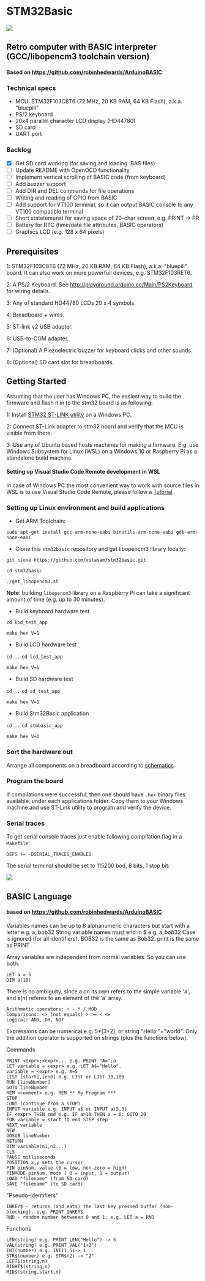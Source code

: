 # STM32Basic
![](docs/images/stm32basic_pc.jpg)

## Retro computer with BASIC interpreter (GCC/libopencm3 toolchain version)
#### Based on https://github.com/robinhedwards/ArduinoBASIC

### Technical specs
* MCU: STM32F103C8T6 (72 MHz, 20 KB RAM, 64 KB Flash), a.k.a. "bluepill"
* PS/2 keyboard 
* 20x4 parallel character LCD display (HD44780) 
* SD card
* UART port

### Backlog
* [x] Get SD card working (for saving and loading .BAS files)
* [ ] Update README with OpenOCD functionality
* [ ] Implement vertical scrolling of BASIC code (from keyboard)
* [ ] Add buzzer support
* [ ] Add DIR and DEL commands for file operations
* [ ] Writing and reading of GPIO from BASIC
* [ ] Add support for VT100 terminal, so it can output BASIC console to any VT100 compatible terminal
* [ ] Short statetemenst for saving space of 20-char screen, e.g. PRINT -> PR
* [ ] Battery for RTC (time/date file attributes, BASIC operators)
* [ ] Graphics LCD (e.g. 128 x 64 pixels)

## Prerequisites
1: STM32F103C8T6 (72 MHz, 20 KB RAM, 64 KB Flash), a.k.a. "bluepill" board. It can also work on more powerfull devices, e.g. STM32F103RET6.

2: A PS/2 Keyboard. See http://playground.arduino.cc/Main/PS2Keyboard for wiring details.

3: Any of standard HD44780 LCDs 20 x 4 symbols.

4: Breadboard + wires.

5: ST-link v2 USB adapter.

6: USB-to-COM adapter.

7: (Optional) A Piezoelectric buzzer for keyboard clicks and other sounds.

8: (Optional) SD card slot for breadboards.

## Getting Started
Assuming that the user has Windows PC, the easiest way to build the firmware and flash it in to the stm32 board is as following:

1: Install [STM32 ST-LINK utility](https://www.st.com/en/development-tools/stsw-link004.html) on a Windows PC.

2: Connect ST-Link adapter to stm32 board and verify that the MCU is visible from there.

3: Use any of Ubuntu based hosts machines for making a firmware. E.g. use Windows Subsystem for Linux (WSL) on a Windows 10 or Raspberry Pi as a standalone build machine.

#### Setting up Visual Studio Code Remote development in WSL
In case of Windows PC the most convenient way to work with source files in WSL is to use Visual Studio Code Remote, please follow a [Tutorial](https://code.visualstudio.com/remote-tutorials/wsl/getting-started). 

### Setting up Linux environment and build applications
* Get ARM Toolchain:

`sudo apt-get install gcc-arm-none-eabi binutils-arm-none-eabi gdb-arm-none-eabi`

* Clone this `stm32basic` repository and get libopencm3 library locally:

`git clone https://github.com/vitasam/stm32basic.git`

`cd stm32basic`

`./get_libopencm3.sh`

**Note**: building `libopencm3` library on a Raspberry Pi can take a significant amount of time (e.g. up to 30 minutes).

* Build keyboard hardware test

`cd kbd_test_app`

`make hex V=1`

* Build LCD hardware test

`cd ..` 
`cd lcd_test_app`

`make hex V=1`

* Build SD hardware test

`cd ..` 
`cd sd_test_app`

`make hex V=1`

* Build Stm32Basic application

`cd ..` 
`cd stmbasic_app`

`make hex V=1`

### Sort the hardware out
Arrange all components on a breadboard according to [schematics](https://github.com/vitasam/stm32basic/blob/master/docs/kicad/stm32basic_pc.pdf).

### Program the board
If compilations were successful, then one should have `.hex` binary files available, under each applications folder. Copy them to your Windows machine and use ST-Link utility to program and verify the device.

### Serial traces

To get serial console traces just enable following compilation flag in a `Makefile`:

`DEFS += -DSERIAL_TRACES_ENABLED`

The serial terminal should be set to 115200 bod, 8 bits, 1 stop bit:

![](docs/images/lcd_test_comport.png)

## BASIC Language
#### based on https://github.com/robinhedwards/ArduinoBASIC
Variables names can be up to 8 alphanumeric characters but start with a letter e.g. a, bob32
String variable names must end in $ e.g. a$, bob32$
Case is ignored (for all identifiers). BOB32 is the same as Bob32. print is the same as PRINT

Array variables are independent from normal variables. So you can use both:
```
LET a = 5
DIM a(10)
```
There is no ambiguity, since a on its own refers to the simple variable 'a', and a(n) referes to an element of the 'a' array.

```
Arithmetic operators: + - * / MOD
Comparisons: <> (not equals) > >= < <=
Logical: AND, OR, NOT
```

Expressions can be numerical e.g. 5*(3+2), or string "Hello "+"world".
Only the addition operator is supported on strings (plus the functions below).

Commands
```
PRINT <expr>;<expr>... e.g. PRINT "A=";a
LET variable = <expr> e.g. LET A$="Hello".
variable = <expr> e.g. A=5
LIST [start],[end] e.g. LIST or LIST 10,100
RUN [lineNumber]
GOTO lineNumber
REM <comment> e.g. REM ** My Program ***
STOP
CONT (continue from a STOP)
INPUT variable e.g. INPUT a$ or INPUT a(5,3)
IF <expr> THEN cmd e.g. IF a>10 THEN a = 0: GOTO 20
FOR variable = start TO end STEP step
NEXT variable
NEW
GOSUB lineNumber
RETURN
DIM variable(n1,n2...)
CLS
PAUSE milliseconds
POSITION x,y sets the cursor
PIN pinNum, value (0 = low, non-zero = high)
PINMODE pinNum, mode ( 0 = input, 1 = output)
LOAD "filename" (from SD card)
SAVE "filename" (to SD card)
```

"Pseudo-identifiers"
```
INKEY$ - returns (and eats) the last key pressed buffer (non-blocking). e.g. PRINT INKEY$
RND - random number betweeen 0 and 1. e.g. LET a = RND
```

Functions
```
LEN(string) e.g. PRINT LEN("Hello") -> 5
VAL(string) e.g. PRINT VAL("1+2")
INT(number) e.g. INT(1.5)-> 1
STR$(number) e.g. STR$(2) -> "2"
LEFT$(string,n)
RIGHT$(string,n)
MID$(string,start,n)
```
